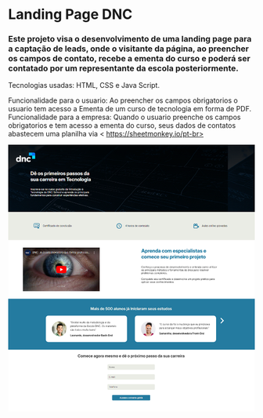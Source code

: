 <h1>Landing Page DNC</h1>

<h3>Este projeto visa o desenvolvimento de uma landing page para a captação de leads, onde o visitante da página, ao preencher os campos de contato, recebe a ementa do curso e poderá ser contatado por um representante da escola posteriormente.</h3>


<p>Tecnologias usadas: HTML, CSS e Java Script. <br>

Funcionalidade para o usuario: Ao preencher os campos obrigatorios o usuario tem acesso a Ementa de um curso de tecnologia em forma de PDF.
<br>
Funcionalidade para a empresa: Quando o usuario preenche os campos obrigatorios e tem acesso a ementa do curso, seus dados de contatos abastecem uma planilha via < https://sheetmonkey.io/pt-br>

<img src="./images/dnc.png" alt="imagem da pagina">



